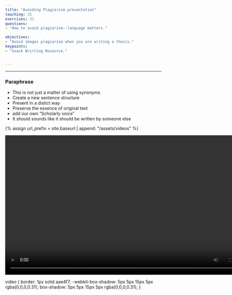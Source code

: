 ```yaml
---
title: "Avoiding Plagiarism presentation"
teaching: 31
exercises: 31
questions:
- "How to avoid plagiarism--language matters."

objectives:
- "Avoid images plagiarism when you are writing a thesis."
keypoints:
- "Usask Wrirting Resource."


---
```


---

### Paraphrase
- This is not just a matter of using synonyms
- Create a new sentence structure
- Present in a distict way
- Preserve the essence of original text
- add our own “Scholarly voice”
- It should sounds like it should be written by someone else

{% assign url_prefix = site.baseurl | append: "/assets/videos" %}

<video width="800" height="450" controls>
 <source src="{{url_prefix}}/drupal-tripal-explainer.mp4" type="video/mp4">
Your browser does not support the video tag.
</video>


video {
  border: 1px solid aae4f7;
  -webkit-box-shadow: 5px 5px 15px 5px rgba(0,0,0,0.31);
  box-shadow: 5px 5px 15px 5px rgba(0,0,0,0.31);
}
